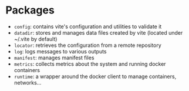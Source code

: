 # Packages

[//]: # (Keep this list sorted)

* `config`: contains vite's configuration and utilities to validate it
* `datadir`:  stores and manages data files created by vite (located under ~/.vite by default)
* `locator`: retrieves the configuration from a remote repository
* `log`: logs messages to various outputs
* `manifest`: manages manifest files
* `metrics`: collects metrics about the system and running docker containers
* `runtime`: a wrapper around the docker client to manage containers, networks...